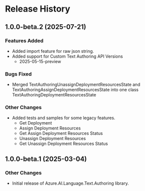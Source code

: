 # Release History

## 1.0.0-beta.2 (2025-07-21)

### Features Added

- Added import feature for raw json string.
- Added support for Custom Text Authoring API Versions
  - 2025-05-15-preview

### Bugs Fixed

- Merged TextAuthoringUnassignDeploymentResourcesState and TextAuthoringAssignDeploymentResourcesState into one class TextAuthoringDeploymentResourcesState

### Other Changes

- Added tests and samples for some legacy features.
  - Get Deployment
  - Assign Deployment Resources
  - Get Assign Deployment Resources Status
  - Unassign Deployment Resources
  - Get Unassign Deployment Resources Status

## 1.0.0-beta.1 (2025-03-04)

### Other Changes

- Initial release of Azure.AI.Language.Text.Authoring library.
